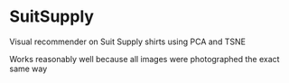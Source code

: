 # SuitSupply

Visual recommender on Suit Supply shirts using PCA and TSNE

Works reasonably well because all images were photographed the exact same way
